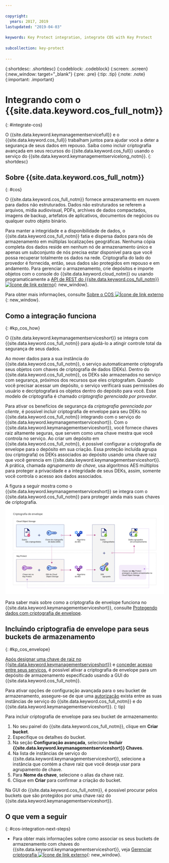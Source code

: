 ```yaml
---

copyright:
  years: 2017, 2019
lastupdated: "2019-04-03"

keywords: Key Protect integration, integrate COS with Key Protect

subcollection: key-protect

---
```


{:shortdesc: .shortdesc}
{:codeblock: .codeblock}
{:screen: .screen}
{:new_window: target="_blank"}
{:pre: .pre}
{:tip: .tip}
{:note: .note}
{:important: .important}

# Integrando com o {{site.data.keyword.cos_full_notm}}
{: #integrate-cos}

O {{site.data.keyword.keymanagementservicefull}} e o {{site.data.keyword.cos_full}} trabalham juntos para ajudar você a deter a segurança de seus dados em repouso. Saiba como incluir criptografia avançada em seus recursos do {{site.data.keyword.cos_full}} usando o serviço do {{site.data.keyword.keymanagementservicelong_notm}}.
{: shortdesc}

## Sobre {{site.data.keyword.cos_full_notm}}
{: #cos}

O {{site.data.keyword.cos_full_notm}} fornece armazenamento em nuvem para dados não estruturados. Dados não estruturados se referem a arquivos, mídia audiovisual, PDFs, archives de dados compactados, imagens de backup, artefatos de aplicativos, documentos de negócios ou qualquer outro objeto binário.  

Para manter a integridade e a disponibilidade de dados, o {{site.data.keyword.cos_full_notm}} fatia e dispersa dados para nós de armazenamento em múltiplas localizações geográficas. Nenhuma cópia completa dos dados reside em nenhum nó de
armazenamento único e apenas um subconjunto de nós precisa estar disponível para que você possa recuperar totalmente os dados na
rede. Criptografia do lado do provedor é fornecida, então, seus dados são protegidos em repouso e em andamento. Para gerenciar o armazenamento, crie depósitos e importe objetos com o console do {{site.data.keyword.cloud_notm}} ou usando programaticamente a [API de REST do {{site.data.keyword.cos_full_notm}}![Ícone de link externo](../../../icons/launch-glyph.svg "Ícone de link externo")](/docs/services/cloud-object-storage?topic=cloud-object-storage-compatibility-api){: new_window}.

Para obter mais informações, consulte [Sobre o COS ![Ícone de link externo](../../../icons/launch-glyph.svg "Ícone de link externo")](/docs/services/cloud-object-storage?topic=cloud-object-storage-about){: new_window}.

## Como a integração funciona
{: #kp_cos_how}

O {{site.data.keyword.keymanagementserviceshort}} se integra com {{site.data.keyword.cos_full_notm}} para
ajudá-lo a atingir controle total da segurança de seus dados.  

Ao mover dados para a sua instância do {{site.data.keyword.cos_full_notm}}, o serviço automaticamente criptografa seus
objetos com chaves de criptografia de dados (DEKs). Dentro do {{site.data.keyword.cos_full_notm}}, os DEKs são armazenados
no serviço com segurança, próximos dos recursos que eles criptografam. Quando você precisar acessar um depósito, o serviço verificará
suas permissões do usuário e decriptografará os objetos dentro do depósito para você. Esse modelo de criptografia é chamado
_criptografia gerenciada por provedor_.

Para ativar os benefícios de segurança da _criptografia gerenciada por cliente_, é possível incluir
criptografia de envelope para seu DEKs no {{site.data.keyword.cos_full_notm}} integrando com o serviço do {{site.data.keyword.keymanagementserviceshort}}. Com o {{site.data.keyword.keymanagementserviceshort}}, você fornece chaves raiz altamente seguras, que servem como
uma chave mestra que você controla no serviço. Ao criar um depósito em {{site.data.keyword.cos_full_notm}}, é possível
configurar a criptografia de envelope para o depósito em sua criação. Essa proteção incluída agrupa (ou criptografa) os DEKs
associados ao depósito usando uma chave raiz que você gerencia em {{site.data.keyword.keymanagementserviceshort}}. A
prática, chamada _agrupamento de chave_, usa algoritmos AES múltiplos para proteger a privacidade e a
integridade de seus DEKs, assim, somente você controla o acesso aos dados associados.

A figura a seguir mostra como o {{site.data.keyword.keymanagementserviceshort}} se integra com
o {{site.data.keyword.cos_full_notm}} para proteger ainda mais suas chaves de criptografia.
![A figura mostra uma visualização contextual da criptografia de envelope.](../images/kp-cos-envelope_min.svg)

Para saber mais sobre como a criptografia de envelope funciona no {{site.data.keyword.keymanagementserviceshort}}, consulte [Protegendo dados com criptografia de envelope](/docs/services/key-protect?topic=key-protect-envelope-encryption).

## Incluindo criptografia de envelope para seus buckets de armazenamento
{: #kp_cos_envelope}

[Após designar uma chave de raiz no {{site.data.keyword.keymanagementserviceshort}}](/docs/services/key-protect?topic=key-protect-create-root-keys) e [conceder acesso entre seus serviços](/docs/services/key-protect?topic=key-protect-integrate-services#grant-access), é possível ativar a criptografia de envelope para um depósito de armazenamento especificado usando a GUI do {{site.data.keyword.cos_full_notm}}.

 Para ativar opções de configuração avançada para o seu bucket de armazenamento, assegure-se de que uma [autorização](/docs/services/key-protect?topic=key-protect-integrate-services#grant-access) exista entre as suas instâncias de serviço do {{site.data.keyword.cos_full_notm}} e do {{site.data.keyword.keymanagementserviceshort}}.
{: tip}

Para incluir criptografia de envelope para seu bucket de armazenamento:

1. No seu painel do {{site.data.keyword.cos_full_notm}}, clique em **Criar bucket**.
2. Especifique os detalhes do bucket.
3. Na seção **Configuração avançada**, selecione **Incluir {{site.data.keyword.keymanagementserviceshort}} Chaves**.
4. Na lista de instâncias de serviço do {{site.data.keyword.keymanagementserviceshort}}, selecione a instância que contém a chave raiz que você deseja usar para agrupamento de chave.
5. Para **Nome da chave**, selecione o alias da chave raiz.
6. Clique em **Criar** para confirmar a criação do bucket.

Na GUI do {{site.data.keyword.cos_full_notm}}, é possível procurar pelos buckets que são protegidos por uma chave raiz do {{site.data.keyword.keymanagementserviceshort}}.

## O que vem a seguir
{: #cos-integration-next-steps}

- Para obter mais informações sobre como associar os seus buckets de armazenamento com chaves do {{site.data.keyword.keymanagementserviceshort}}, veja [Gerenciar criptografia ![Ícone de link externo](../../../icons/launch-glyph.svg "Ícone de link externo")](/docs/services/cloud-object-storage?topic=cloud-object-storage-manage-encryption){: new_window}. 
